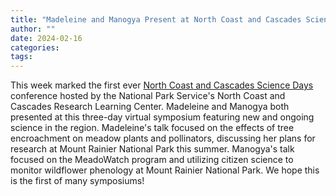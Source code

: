 ```yaml
---
title: "Madeleine and Manogya Present at North Coast and Cascades Science Days "
author: ""
date: 2024-02-16
categories:
tags: 
---
```

This week marked the first ever [North Coast and Cascades Science Days](https://www.nps.gov/rlc/northcoastcascades/science-days.htm) conference hosted by the National Park Service's North Coast and Cascades Research Learning Center. Madeleine and Manogya both presented at this three-day virtual symposium featuring new and ongoing science in the region. Madeleine's talk focused on the effects of tree encroachment on meadow plants and pollinators, discussing her plans for research at Mount Rainier National Park this summer. Manogya's talk focused on the MeadoWatch program and utilizing citizen science to monitor wildflower phenology at Mount Rainier National Park. We hope this is the first of many symposiums!
